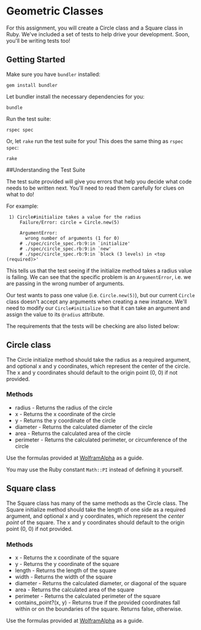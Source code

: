 # Geometric Classes

For this assignment, you will create a Circle class and a Square class in Ruby. We've included a set of tests to help drive your development. Soon, you'll be writing tests too!


## Getting Started

Make sure you have `bundler` installed:

```
gem install bundler
```

Let bundler install the necessary dependencies for you:

```
bundle
```

Run the test suite:

```
rspec spec
```

Or, let `rake` run the test suite for you! This does the same thing as `rspec spec`:

```
rake
```

##Understanding the Test Suite

The test suite provided will give you errors that help you decide what code needs to be written next. You'll need to read them carefully for clues on what to do!

For example:

```
 1) Circle#initialize takes a value for the radius
     Failure/Error: circle = Circle.new(5)

     ArgumentError:
       wrong number of arguments (1 for 0)
     # ./spec/circle_spec.rb:9:in `initialize'
     # ./spec/circle_spec.rb:9:in `new'
     # ./spec/circle_spec.rb:9:in `block (3 levels) in <top (required)>'
```

This tells us that the test seeing if the initialize method takes a radius value is failing. We can see that the specific problem is an `ArgumentError`, i.e. we are passing in the wrong number of arguments.

Our test wants to pass one value (i.e. `Circle.new(5)`), but our current `Circle` class doesn't accept any arguments when creating a new instance.
We'll need to modify our `Circle#initialize` so that it can take an argument and assign the value to its `@radius` attribute.

The requirements that the tests will be checking are also listed below:

## Circle class

The Circle initialize method should take the radius as a required argument, and optional x and y coordinates, which represent the center of the circle. The x and y coordinates should default to the origin point (0, 0) if not provided.

### Methods

* radius - Returns the radius of the circle
* x - Returns the x coordinate of the circle
* y - Returns the y coordinate of the circle
* diameter - Returns the calculated diameter of the circle
* area - Returns the calculated area of the circle
* perimeter - Returns the calculated perimeter, or circumference of the circle

Use the formulas provided at [WolframAlpha](https://www.wolframalpha.com/input/?i=circle) as a guide.

You may use the Ruby constant `Math::PI` instead of defining it yourself.

## Square class

The Square class has many of the same methods as the Circle class. The Square initialize method should take the length of one side as a required argument, and optional x and y coordinates, which represent the *center point* of the square. The x and y coordinates should default to the origin point (0, 0) if not provided.

### Methods

* x - Returns the x coordinate of the square
* y - Returns the y coordinate of the square
* length - Returns the length of the square
* width - Returns the width of the square
* diameter - Returns the calculated diameter, or diagonal of the square
* area - Returns the calculated area of the square
* perimeter - Returns the calculated perimeter of the square
* contains_point?(x, y) - Returns true if the provided coordinates fall within or on the boundaries of the square. Returns false, otherwise.

Use the formulas provided at [WolframAlpha](https://www.wolframalpha.com/input/?i=square) as a guide.
